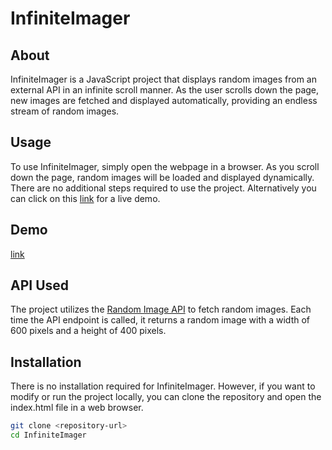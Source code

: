 # InfiniteImager

## About

InfiniteImager is a JavaScript project that displays random images from an external API in an infinite scroll manner. As the user scrolls down the page, new images are fetched and displayed automatically, providing an endless stream of random images.

## Usage

To use InfiniteImager, simply open the webpage in a browser. As you scroll down the page, random images will be loaded and displayed dynamically. There are no additional steps required to use the project. Alternatively you can click on this [link](https://dossa-hasan.github.io/InfiniteImager/) for a live demo.

## Demo

[link](https://dossa-hasan.github.io/InfiniteImager/)

## API Used

The project utilizes the [Random Image API](https://random.imagecdn.app/v1/image?width=600&height=400) to fetch random images. Each time the API endpoint is called, it returns a random image with a width of 600 pixels and a height of 400 pixels.

## Installation

There is no installation required for InfiniteImager. However, if you want to modify or run the project locally, you can clone the repository and open the index.html file in a web browser.

```bash
git clone <repository-url>
cd InfiniteImager
